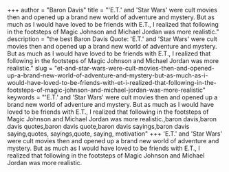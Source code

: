 +++
author = "Baron Davis"
title = "'E.T.' and 'Star Wars' were cult movies then and opened up a brand new world of adventure and mystery. But as much as I would have loved to be friends with E.T., I realized that following in the footsteps of Magic Johnson and Michael Jordan was more realistic."
description = "the best Baron Davis Quote: 'E.T.' and 'Star Wars' were cult movies then and opened up a brand new world of adventure and mystery. But as much as I would have loved to be friends with E.T., I realized that following in the footsteps of Magic Johnson and Michael Jordan was more realistic."
slug = "et-and-star-wars-were-cult-movies-then-and-opened-up-a-brand-new-world-of-adventure-and-mystery-but-as-much-as-i-would-have-loved-to-be-friends-with-et-i-realized-that-following-in-the-footsteps-of-magic-johnson-and-michael-jordan-was-more-realistic"
keywords = "'E.T.' and 'Star Wars' were cult movies then and opened up a brand new world of adventure and mystery. But as much as I would have loved to be friends with E.T., I realized that following in the footsteps of Magic Johnson and Michael Jordan was more realistic.,baron davis,baron davis quotes,baron davis quote,baron davis sayings,baron davis saying,quotes, sayings,quote, saying, motivation"
+++
'E.T.' and 'Star Wars' were cult movies then and opened up a brand new world of adventure and mystery. But as much as I would have loved to be friends with E.T., I realized that following in the footsteps of Magic Johnson and Michael Jordan was more realistic.
